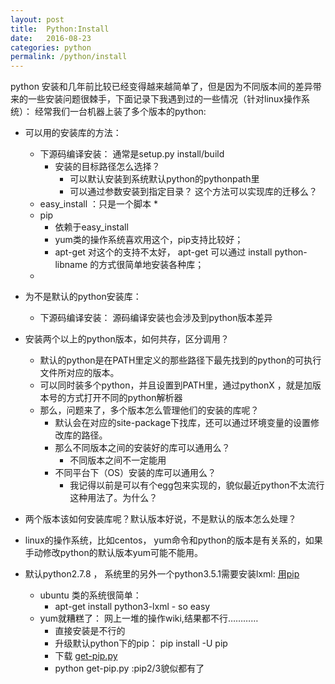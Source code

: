 ```yaml
---
layout: post
title:  Python:Install
date:   2016-08-23 
categories: python
permalink: /python/install
---
```


python 安装和几年前比较已经变得越来越简单了，但是因为不同版本间的差异带来的一些安装问题很棘手，下面记录下我遇到过的一些情况（针对linux操作系统）：
经常我们一台机器上装了多个版本的python:

* 可以用的安装库的方法：
	* 下源码编译安装： 通常是setup.py install/build
		* 安装的目标路径怎么选择？
			* 可以默认安装到系统默认python的pythonpath里
			* 可以通过参数安装到指定目录？ 这个方法可以实现库的迁移么？
	* easy_install ：只是一个脚本
		* 
	* pip 
		* 依赖于easy_install
		* yum类的操作系统喜欢用这个，pip支持比较好；
		* apt-get 对这个的支持不太好， apt-get 可以通过 install python-libname 的方式很简单地安装各种库；
	* 

* 为不是默认的python安装库：
	* 下源码编译安装： 源码编译安装也会涉及到python版本差异
	

* 安装两个以上的python版本，如何共存，区分调用？
	* 默认的python是在PATH里定义的那些路径下最先找到的python的可执行文件所对应的版本。
	* 可以同时装多个python，并且设置到PATH里，通过pythonX ，就是加版本号的方式打开不同的python解析器
	* 那么，问题来了，多个版本怎么管理他们的安装的库呢？
		* 默认会在对应的site-package下找库，还可以通过环境变量的设置修改库的路径。 
		* 那么不同版本之间的安装好的库可以通用么？
			* 不同版本之间不一定能用
		* 不同平台下（OS）安装的库可以通用么？
			* 我记得以前是可以有个egg包来实现的，貌似最近python不太流行这种用法了。为什么？
		

* 两个版本该如何安装库呢？默认版本好说，不是默认的版本怎么处理？


* linux的操作系统，比如centos， yum命令和python的版本是有关系的，如果手动修改python的默认版本yum可能不能用。
	
* 默认python2.7.8 ， 系统里的另外一个python3.5.1需要安装lxml: [用pip](https://pip.pypa.io/en/stable/installing/)
	* ubuntu 类的系统很简单：
		* apt-get install python3-lxml  - so easy
	* yum就糟糕了： 网上一堆的操作wiki,结果都不行…………
		* 直接安装是不行的
		* 升级默认python下的pip：  pip install -U pip
		* 下载  [get-pip.py](https://bootstrap.pypa.io/get-pip.py)
		* python get-pip.py :pip2/3貌似都有了

	
